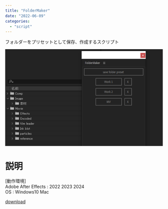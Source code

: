 ```yaml
---
title: "FolderMaker"
date: "2022-06-09"
categories: 
  - "script"
---
```


フォルダーをプリセットとして保存、作成するスクリプト

![](images/FolderMaker.png)

# 説明
[動作環境]  
Adobe After Effects : 2022 2023 2024  
OS : Windows10 Mac

[download](/files/FolderMaker.zip "download")